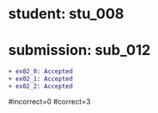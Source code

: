 # student: stu_008
# submission: sub_012

```diff
+ ex02_0: Accepted
+ ex02_1: Accepted
+ ex02_2: Accepted
```
#incorrect=0
#correct=3
